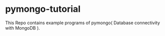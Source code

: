 # pymongo-tutorial
This Repo contains example programs of pymongo( Database connectivity with MongoDB ).
